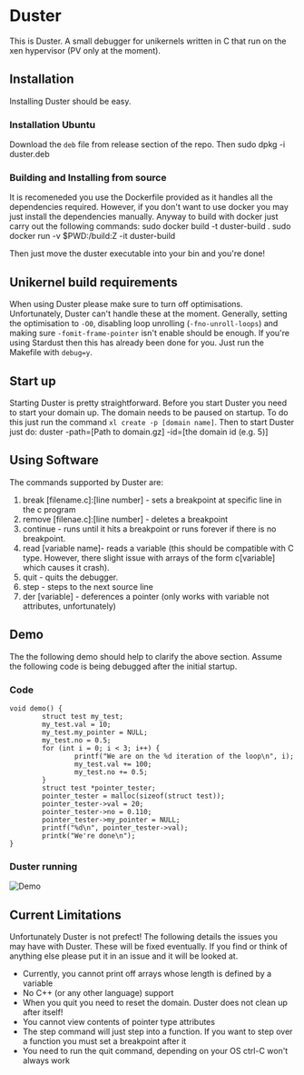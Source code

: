 # Duster

This is Duster. A small debugger for unikernels written in C that run on the xen hypervisor (PV only at the moment). 

## Installation 
Installing Duster should be easy. 

### Installation Ubuntu 
Download the `deb` file from release section of the repo. Then
    sudo dpkg -i duster.deb

### Building and Installing from source 
It is recomeneded you use the Dockerfile provided as it handles all the dependencies required. However, if you don't want to use docker you may just install the dependencies manually. Anyway to build with docker just carry out the following commands:
	sudo docker build -t duster-build .
	sudo docker run -v $PWD:/build:Z -it duster-build

Then just move the duster executable into your bin and you're done!

## Unikernel build requirements
When using Duster please make sure to turn off optimisations. Unfortunately, Duster can't handle these at the moment. Generally, setting the optimisation to `-O0`, disabling loop unrolling (`-fno-unroll-loops`) and making sure `-fomit-frame-pointer` isn't enable should be enough. If you're using Stardust then this has already been done for you. Just run the Makefile with `debug=y`.

## Start up 
Starting Duster is pretty straightforward. Before you start Duster you need to start your domain up. The domain needs to be paused on startup. To do this just run the command `xl create -p [domain name]`. Then to start Duster just do:
    duster -path=[Path to domain.gz] -id=[the domain id (e.g. 5)]

## Using Software 
The commands supported by Duster are:
1. break [filename.c]:[line number] - sets a breakpoint at specific line in the c program
2. remove [filenae.c]:[line number] - deletes a breakpoint
3. continue - runs until it hits a breakpoint or runs forever if there is no breakpoint.
4. read [variable name]- reads a variable (this should be compatible with C type. However, there slight issue with arrays of the form c[variable] which causes it crash).
5. quit - quits the debugger.
6. step - steps to the next source line
7. der [variable] - deferences a pointer (only works with variable not attributes, unfortunately)

## Demo 
The the following demo should help to clarify the above section. Assume the following code is being debugged after the initial startup.
### Code 
```
void demo() {
        struct test my_test;
        my_test.val = 10;
        my_test.my_pointer = NULL;
        my_test.no = 0.5;
        for (int i = 0; i < 3; i++) {
                printf("We are on the %d iteration of the loop\n", i);
                my_test.val += 100;
                my_test.no += 0.5;      
        }
        struct test *pointer_tester;
        pointer_tester = malloc(sizeof(struct test));
        pointer_tester->val = 20;
        pointer_tester->no = 0.110;
        pointer_tester->my_pointer = NULL;
        printf("%d\n", pointer_tester->val);
        printk("We're done\n");
}     
```
### Duster running
![Demo](images/Screencast-from-25-09-20-19_15_40.gif)

## Current Limitations
Unfortunately Duster is not prefect! The following details the issues you may have with Duster. These will be fixed eventually. If you find or think of anything else please put it in an issue and it will be looked at. 
* Currently, you cannot print off arrays whose length is defined by a variable
* No C++ (or any other language) support 
* When you quit you need to reset the domain. Duster does not clean up after itself!
* You cannot view contents of pointer type attributes 
* The step command will just step into a function. If you want to step over a function you must set a breakpoint after it
* You need to run the quit command, depending on your OS ctrl-C won't always work
